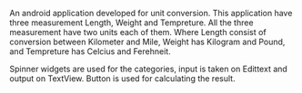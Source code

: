 An android application developed for unit conversion. This application have three measurement Length, Weight and Tempreture. All the three measurement have two units each of them. Where Length consist of conversion between Kilometer and Mile, Weight has Kilogram and Pound, and Tempreture has Celcius and Ferehneit. 

Spinner widgets are used for the categories, input is taken on Edittext and output on TextView. Button is used for calculating the result.   
